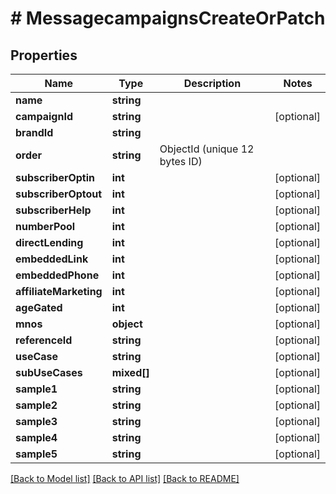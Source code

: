 # # MessagecampaignsCreateOrPatch

## Properties

Name | Type | Description | Notes
------------ | ------------- | ------------- | -------------
**name** | **string** |  |
**campaignId** | **string** |  | [optional]
**brandId** | **string** |  |
**order** | **string** | ObjectId (unique 12 bytes ID) |
**subscriberOptin** | **int** |  | [optional]
**subscriberOptout** | **int** |  | [optional]
**subscriberHelp** | **int** |  | [optional]
**numberPool** | **int** |  | [optional]
**directLending** | **int** |  | [optional]
**embeddedLink** | **int** |  | [optional]
**embeddedPhone** | **int** |  | [optional]
**affiliateMarketing** | **int** |  | [optional]
**ageGated** | **int** |  | [optional]
**mnos** | **object** |  | [optional]
**referenceId** | **string** |  | [optional]
**useCase** | **string** |  | [optional]
**subUseCases** | **mixed[]** |  | [optional]
**sample1** | **string** |  | [optional]
**sample2** | **string** |  | [optional]
**sample3** | **string** |  | [optional]
**sample4** | **string** |  | [optional]
**sample5** | **string** |  | [optional]

[[Back to Model list]](../../README.md#models) [[Back to API list]](../../README.md#endpoints) [[Back to README]](../../README.md)
